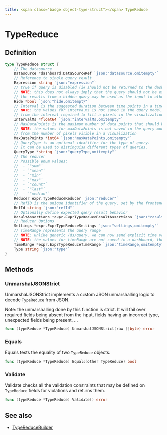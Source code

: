 ```yaml
---
title: <span class="badge object-type-struct"></span> TypeReduce
---
```

# <span class="badge object-type-struct"></span> TypeReduce

## Definition

```go
type TypeReduce struct {
    // The datasource
    Datasource *dashboard.DataSourceRef `json:"datasource,omitempty"`
    // Reference to single query result
    Expression string `json:"expression"`
    // true if query is disabled (ie should not be returned to the dashboard)
    // NOTE: this does not always imply that the query should not be executed since
    // the results from a hidden query may be used as the input to other queries (SSE etc)
    Hide *bool `json:"hide,omitempty"`
    // Interval is the suggested duration between time points in a time series query.
    // NOTE: the values for intervalMs is not saved in the query model.  It is typically calculated
    // from the interval required to fill a pixels in the visualization
    IntervalMs *float64 `json:"intervalMs,omitempty"`
    // MaxDataPoints is the maximum number of data points that should be returned from a time series query.
    // NOTE: the values for maxDataPoints is not saved in the query model.  It is typically calculated
    // from the number of pixels visible in a visualization
    MaxDataPoints *int64 `json:"maxDataPoints,omitempty"`
    // QueryType is an optional identifier for the type of query.
    // It can be used to distinguish different types of queries.
    QueryType *string `json:"queryType,omitempty"`
    // The reducer
    // Possible enum values:
    //  - `"sum"` 
    //  - `"mean"` 
    //  - `"min"` 
    //  - `"max"` 
    //  - `"count"` 
    //  - `"last"` 
    //  - `"median"` 
    Reducer expr.TypeReduceReducer `json:"reducer"`
    // RefID is the unique identifier of the query, set by the frontend call.
    RefId string `json:"refId"`
    // Optionally define expected query result behavior
    ResultAssertions *expr.ExprTypeReduceResultAssertions `json:"resultAssertions,omitempty"`
    // Reducer Options
    Settings *expr.ExprTypeReduceSettings `json:"settings,omitempty"`
    // TimeRange represents the query range
    // NOTE: unlike generic /ds/query, we can now send explicit time values in each query
    // NOTE: the values for timeRange are not saved in a dashboard, they are constructed on the fly
    TimeRange *expr.ExprTypeReduceTimeRange `json:"timeRange,omitempty"`
    Type string `json:"type"`
}
```
## Methods

### <span class="badge object-method"></span> UnmarshalJSONStrict

UnmarshalJSONStrict implements a custom JSON unmarshalling logic to decode `TypeReduce` from JSON.

Note: the unmarshalling done by this function is strict. It will fail over required fields being absent from the input, fields having an incorrect type, unexpected fields being present, …

```go
func (typeReduce *TypeReduce) UnmarshalJSONStrict(raw []byte) error
```

### <span class="badge object-method"></span> Equals

Equals tests the equality of two `TypeReduce` objects.

```go
func (typeReduce *TypeReduce) Equals(other TypeReduce) bool
```

### <span class="badge object-method"></span> Validate

Validate checks all the validation constraints that may be defined on `TypeReduce` fields for violations and returns them.

```go
func (typeReduce *TypeReduce) Validate() error
```

## See also

 * <span class="badge builder"></span> [TypeReduceBuilder](./builder-TypeReduceBuilder.md)
